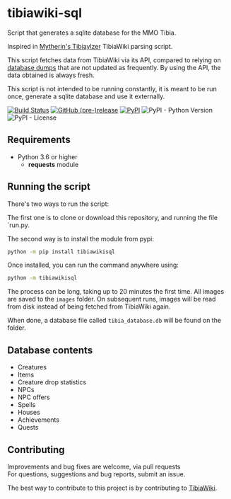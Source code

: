 # tibiawiki-sql 
    
Script that generates a sqlite database for the MMO Tibia.

Inspired in [Mytherin's Tibiaylzer](https://github.com/Mytherin/Tibialyzer) TibiaWiki parsing script.

This script fetches data from TibiaWiki via its API, compared to relying on [database dumps](http://tibia.wikia.com/wiki/Special:Statistics)
that are not updated as frequently. By using the API, the data obtained is always fresh.

This script is not intended to be running constantly, it is meant to be run once, generate a sqlite database and use it 
externally.


[![Build Status](https://travis-ci.org/Galarzaa90/tibiawiki-sql.svg?branch=master)](https://travis-ci.org/Galarzaa90/tibiawiki-sql)
[![GitHub (pre-)release](https://img.shields.io/github/release/Galarzaa90/tibiawiki-sql/all.svg)](https://github.com/Galarzaa90/tibiawiki-sql/releases)
[![PyPI](https://img.shields.io/pypi/v/tibiawikisql.svg)](https://pypi.python.org/pypi/tibiawikisql/)
![PyPI - Python Version](https://img.shields.io/pypi/pyversions/tibiawikisql.svg)
![PyPI - License](https://img.shields.io/pypi/l/tibiawikisql.svg)

## Requirements
* Python 3.6 or higher
    * **requests** module
    
## Running the script
There's two ways to run the script:

The first one is to clone or download this repository, and running the file `run.py.

The second way is to install the module from pypi:

```sh
python -m pip install tibiawikisql
```

Once installed, you can run the command anywhere using: 

```sh
python -m tibiawikisql
```


The process can be long, taking up to 20 minutes the first time. All images are saved to the `images` folder. On 
subsequent runs, images will be read from disk instead of being fetched from TibiaWiki again.

When done, a database file called `tibia_database.db` will be found on the folder.

## Database contents
* Creatures
* Items
* Creature drop statistics
* NPCs
* NPC offers
* Spells
* Houses
* Achievements
* Quests

## Contributing
Improvements and bug fixes are welcome, via pull requests  
For questions, suggestions and bug reports, submit an issue.

The best way to contribute to this project is by contributing to [TibiaWiki](http://tibia.wikia.com).
